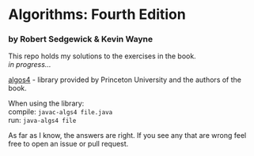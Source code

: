 # Algorithms: Fourth Edition
### by Robert Sedgewick & Kevin Wayne

This repo holds my solutions to the exercises in the book.  
*in progress...*

[algos4](https://algs4.cs.princeton.edu/code/) - library provided by Princeton University and the authors of the book.

When using the library:  
compile: `javac-algs4 file.java`  
run: `java-algs4 file`  

As far as I know, the answers are right. If you see any that are wrong feel free to open an issue or pull request.